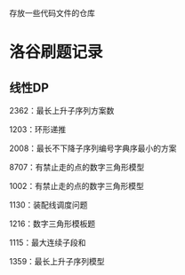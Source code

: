 存放一些代码文件的仓库
# 洛谷刷题记录
## 线性DP

2362：最长上升子序列方案数

1203：环形递推

2008：最长不下降子序列编号字典序最小的方案

8707：有禁止走的点的数字三角形模型

1002：有禁止走的点的数字三角形模型

1130：装配线调度问题

1216：数字三角形模板题

1115：最大连续子段和

1359：最长上升子序列模型
